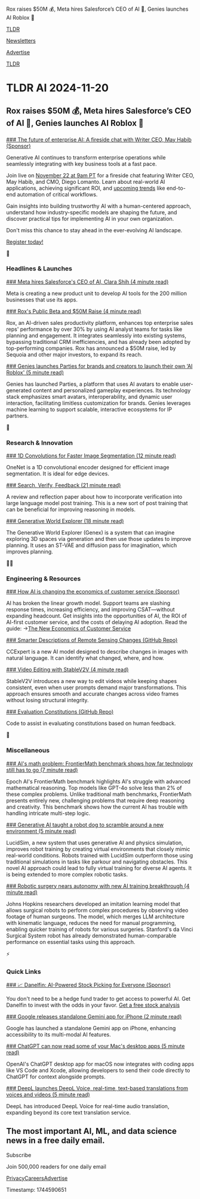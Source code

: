 Rox raises $50M 💰, Meta hires Salesforce’s CEO of AI 🤝, Genies launches AI Roblox 🤖

[TLDR](/)

[Newsletters](/newsletters)

[Advertise](https://advertise.tldr.tech/)

[TLDR](/)

# TLDR AI 2024-11-20

## Rox raises $50M 💰, Meta hires Salesforce’s CEO of AI 🤝, Genies launches AI Roblox 🤖

### 

[### The future of enterprise AI: A fireside chat with Writer CEO, May Habib (Sponsor)](https://go.writer.com/fireside-chat-2024?utm_source=newsletter&amp;utm_medium=tldr&amp;utm_campaign=series-c)

Generative AI continues to transform enterprise operations while seamlessly integrating with key business tools at a fast pace.

Join live on [November 22 at 9am PT](https://go.writer.com/fireside-chat-2024?utm_source=newsletter&utm_medium=tldr&utm_campaign=series-c) for a fireside chat featuring Writer CEO, May Habib, and CMO, Diego Lomanto. Learn about real-world AI applications, achieving significant ROI, and [upcoming trends](https://go.writer.com/fireside-chat-2024?utm_source=newsletter&utm_medium=tldr&utm_campaign=series-c) like end-to-end automation of critical workflows.

Gain insights into building trustworthy AI with a human-centered approach, understand how industry-specific models are shaping the future, and discover practical tips for implementing AI in your own organization.

Don't miss this chance to stay ahead in the ever-evolving AI landscape.

[Register today!](https://go.writer.com/fireside-chat-2024?utm_source=newsletter&utm_medium=tldr&utm_campaign=series-c)

🚀

### Headlines & Launches

[### Meta hires Salesforce's CEO of AI, Clara Shih (4 minute read)](https://www.axios.com/2024/11/19/meta-new-ai-tools-businesses?utm_source=tldrai)

Meta is creating a new product unit to develop AI tools for the 200 million businesses that use its apps.

[### Rox's Public Beta and $50M Raise (4 minute read)](https://docs.rox.com/development/about-rox/founder-note/make-the-best-better?utm_source=tldrai)

Rox, an AI-driven sales productivity platform, enhances top enterprise sales reps' performance by over 30% by using AI analyst teams for tasks like planning and engagement. It integrates seamlessly into existing systems, bypassing traditional CRM inefficiencies, and has already been adopted by top-performing companies. Rox has announced a $50M raise, led by Sequoia and other major investors, to expand its reach.

[### Genies launches Parties for brands and creators to launch their own ‘AI Roblox' (5 minute read)](https://venturebeat.com/ai/genies-launches-parties-for-brands-and-creators-to-launch-their-own-ai-roblox/?utm_source=tldrai)

Genies has launched Parties, a platform that uses AI avatars to enable user-generated content and personalized gameplay experiences. Its technology stack emphasizes smart avatars, interoperability, and dynamic user interaction, facilitating limitless customization for brands. Genies leverages machine learning to support scalable, interactive ecosystems for IP partners.

🧠

### Research & Innovation

[### 1D Convolutions for Faster Image Segmentation (12 minute read)](https://arxiv.org/abs/2411.09838v1?utm_source=tldrai)

OneNet is a 1D convolutional encoder designed for efficient image segmentation. It is ideal for edge devices.

[### Search, Verify, Feedback (21 minute read)](https://arxiv.org/abs/2411.11504?utm_source=tldrai)

A review and reflection paper about how to incorporate verification into large language model post training. This is a new sort of post training that can be beneficial for improving reasoning in models.

[### Generative World Explorer (18 minute read)](https://generative-world-explorer.github.io/?utm_source=tldrai)

The Generative World Explorer (Genex) is a system that can imagine exploring 3D spaces via generation and then use those updates to improve planning. It uses an ST-VAE and diffusion pass for imagination, which improves planning.

👨‍💻

### Engineering & Resources

[### How AI is changing the economics of customer service (Sponsor)](https://www.intercom.com/campaign/new-economics-of-customer-service?utm_source=external-newsletter&amp;utm_medium=email&amp;utm_campaign=20241112_all_wc_all_global_enus_all_all_all_theneweconomicsofcs&amp;utm_term=tldrai)

AI has broken the linear growth model. Support teams are slashing response times, increasing efficiency, and improving CSAT—without expanding headcount. Get insights into the opportunities of AI, the ROI of AI-first customer service, and the costs of delaying AI adoption. Read the guide: →[The New Economics of Customer Service](https://www.intercom.com/campaign/new-economics-of-customer-service?utm_source=external-newsletter&utm_medium=email&utm_campaign=20241112_all_wc_all_global_enus_all_all_all_theneweconomicsofcs&utm_term=tldrai)

[### Smarter Descriptions of Remote Sensing Changes (GitHub Repo)](https://github.com/meize0729/ccexpert?utm_source=tldrai)

CCExpert is a new AI model designed to describe changes in images with natural language. It can identify what changed, where, and how.

[### Video Editing with StableV2V (4 minute read)](https://alonzoleeeooo.github.io/StableV2V/?utm_source=tldrai)

StableV2V introduces a new way to edit videos while keeping shapes consistent, even when user prompts demand major transformations. This approach ensures smooth and accurate changes across video frames without losing structural integrity.

[### Evaluation Constitutions (GitHub Repo)](https://github.com/saskia-rr/Evaluating-Constitutions?utm_source=tldrai)

Code to assist in evaluating constitutions based on human feedback.

🎁

### Miscellaneous

[### AI's math problem: FrontierMath benchmark shows how far technology still has to go (7 minute read)](https://venturebeat.com/ai/ais-math-problem-frontiermath-benchmark-shows-how-far-technology-still-has-to-go/?utm_source=tldrai)

Epoch AI's FrontierMath benchmark highlights AI's struggle with advanced mathematical reasoning. Top models like GPT-4o solve less than 2% of these complex problems. Unlike traditional math benchmarks, FrontierMath presents entirely new, challenging problems that require deep reasoning and creativity. This benchmark shows how the current AI has trouble with handling intricate multi-step logic.

[### Generative AI taught a robot dog to scramble around a new environment (5 minute read)](https://www.technologyreview.com/2024/11/12/1106811/generative-ai-taught-a-robot-dog-to-scramble-around-a-new-environment?utm_source=tldrai)

LucidSim, a new system that uses generative AI and physics simulation, improves robot training by creating virtual environments that closely mimic real-world conditions. Robots trained with LucidSim outperform those using traditional simulations in tasks like parkour and navigating obstacles. This novel AI approach could lead to fully virtual training for diverse AI agents. It is being extended to more complex robotic tasks.

[### Robotic surgery nears autonomy with new AI training breakthrough (4 minute read)](https://interestingengineering.com/innovation/robot-nails-surgery-lik-human-doctor?utm_source=tldrai)

Johns Hopkins researchers developed an imitation learning model that allows surgical robots to perform complex procedures by observing video footage of human surgeons. The model, which merges LLM architecture with kinematic language, reduces the need for manual programming, enabling quicker training of robots for various surgeries. Stanford's da Vinci Surgical System robot has already demonstrated human-comparable performance on essential tasks using this approach.

⚡️

### Quick Links

[### 📈 Danelfin: AI-Powered Stock Picking for Everyone (Sponsor)](https://danelfin.com/?utm_source=tldrai&amp;utm_medium=newsletter&amp;utm_campaign=tldrai_quicklinks_nov_20)

You don't need to be a hedge fund trader to get access to powerful AI. Get Danelfin to invest with the odds in your favor. [Get a free stock analysis](https://danelfin.com/?utm_source=tldrai&utm_medium=newsletter&utm_campaign=tldrai_quicklinks_nov_20)

[### Google releases standalone Gemini app for iPhone (2 minute read)](https://www.macworld.com/article/2521235/google-releases-standalone-gemini-app-for-iphone.html?utm_source=tldrai)

Google has launched a standalone Gemini app on iPhone, enhancing accessibility to its multi-modal AI features.

[### ChatGPT can now read some of your Mac's desktop apps (5 minute read)](https://techcrunch.com/2024/11/14/chatgpt-can-now-read-some-of-your-macs-desktop-apps/?utm_source=tldrai)

OpenAI's ChatGPT desktop app for macOS now integrates with coding apps like VS Code and Xcode, allowing developers to send their code directly to ChatGPT for context alongside prompts.

[### DeepL launches DeepL Voice, real-time, text-based translations from voices and videos (5 minute read)](https://techcrunch.com/2024/11/13/deepl-launches-deepl-voice-real-time-text-based-translations-from-voices-and-videos/?utm_source=tldrai)

DeepL has introduced DeepL Voice for real-time audio translation, expanding beyond its core text translation service.

## The most important AI, ML, and data science news in a free daily email.

Subscribe

Join 500,000 readers for one daily email

[Privacy](/privacy)[Careers](https://jobs.ashbyhq.com/tldr.tech)[Advertise](/ai/advertise)

Timestamp: 1744590651
